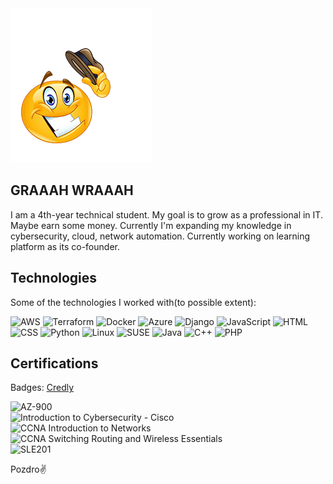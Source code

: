<img src="Howdy.png" alt="Howdy">

## GRAAAH WRAAAH
I am a 4th-year technical student. My goal is to grow as a professional in IT. Maybe earn some money.
Currently I'm expanding my knowledge in cybersecurity, cloud, network automation. Currently working on learning platform as its co-founder.

## Technologies
Some of the technologies I worked with(to possible extent):

![AWS](https://img.shields.io/badge/AWS-232F3E?style=flat&logo=amazon-aws&logoColor=white)
![Terraform](https://img.shields.io/badge/Terraform-7B42B6?style=flat&logo=terraform&logoColor=white)
![Docker](https://img.shields.io/badge/Docker-2496ED?style=flat&logo=docker&logoColor=white)
![Azure](https://img.shields.io/badge/Azure-0089D6?style=flat&logo=microsoft-azure&logoColor=white)
![Django](https://img.shields.io/badge/Django-092E20?style=flat&logo=django&logoColor=white)
![JavaScript](https://img.shields.io/badge/JavaScript-F7DF1E?style=flat&logo=javascript&logoColor=black)
![HTML](https://img.shields.io/badge/HTML-E34F26?style=flat&logo=html5&logoColor=white)
![CSS](https://img.shields.io/badge/CSS-1572B6?style=flat&logo=css3&logoColor=white)
![Python](https://img.shields.io/badge/Python-3776AB?style=flat&logo=python&logoColor=white)
![Linux](https://img.shields.io/badge/Linux-FCC624?style=flat&logo=linux&logoColor=black)
![SUSE](https://img.shields.io/badge/SUSE-3E9E3E?style=flat&logo=suse&logoColor=white)
![Java](https://img.shields.io/badge/java-%23ED8B00.svg?style=flat&logo=openjdk&logoColor=white)
![C++](https://img.shields.io/badge/C%2B%2B-00599C?style=flat&logo=c%2B%2B&logoColor=white)
![PHP](https://img.shields.io/badge/PHP-777BB4?style=flat&logo=php&logoColor=white)



## Certifications
Badges: [Credly](https://www.credly.com/users/bruno-sowa)

![AZ-900](https://img.shields.io/badge/AZ--900-0078D4?style=flat&logo=microsoft-azure&logoColor=white)  
![Introduction to Cybersecurity - Cisco](https://img.shields.io/badge/Introduction%20to%20Cybersecurity-003B5C?style=flat&logo=cisco&logoColor=white)  
![CCNA Introduction to Networks](https://img.shields.io/badge/CCNA%20Intro%20to%20Networks-006D8C?style=flat&logo=cisco&logoColor=white)  
![CCNA Switching Routing and Wireless Essentials](https://img.shields.io/badge/CCNA%20Switching%20Routing%20and%20Wireless%20Essentials-006D8C?style=flat&logo=cisco&logoColor=white)  
![SLE201](https://img.shields.io/badge/SLE201-4B92DB?style=flat&logo=suse&logoColor=white)




Pozdro✌️
